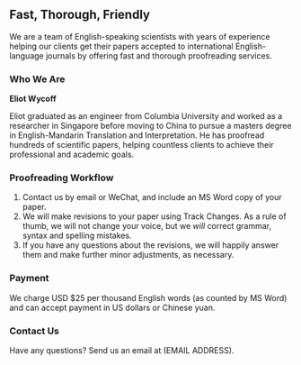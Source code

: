 ## Fast, Thorough, Friendly

We are a team of English-speaking scientists with years of experience helping our clients get their papers accepted to international English-language journals by offering fast and thorough proofreading services.

### Who We Are

**Eliot Wycoff**

Eliot graduated as an engineer from Columbia University and worked as a researcher in Singapore before moving to China to pursue a masters degree in English-Mandarin Translation and Interpretation. He has proofread hundreds of scientific papers, helping countless clients to achieve their professional and academic goals.

### Proofreading Workflow

1. Contact us by email or WeChat, and include an MS Word copy of your paper.
2. We will make revisions to your paper using Track Changes. As a rule of thumb, we will not change your voice, but we _will_ correct grammar, syntax and spelling mistakes.
3. If you have any questions about the revisions, we will happily answer them and make further minor adjustments, as necessary.

### Payment

We charge USD $25 per thousand English words (as counted by MS Word) and can accept payment in US dollars or Chinese yuan.

### Contact Us

Have any questions? Send us an email at (EMAIL ADDRESS).
